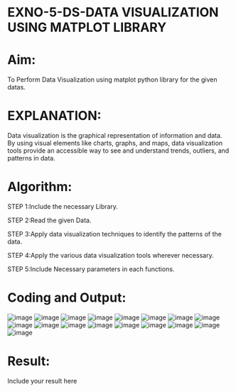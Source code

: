 # EXNO-5-DS-DATA VISUALIZATION USING MATPLOT LIBRARY

# Aim:
  To Perform Data Visualization using matplot python library for the given datas.

# EXPLANATION:
Data visualization is the graphical representation of information and data. By using visual elements like charts, graphs, and maps, data visualization tools provide an accessible way to see and understand trends, outliers, and patterns in data.

# Algorithm:
STEP 1:Include the necessary Library.

STEP 2:Read the given Data.

STEP 3:Apply data visualization techniques to identify the patterns of the data.

STEP 4:Apply the various data visualization tools wherever necessary.

STEP 5:Include Necessary parameters in each functions.

# Coding and Output:
![image](https://github.com/user-attachments/assets/062eb5cc-cc39-4140-8f06-be88b61b0418)
![image](https://github.com/user-attachments/assets/a6da6c25-e113-4f64-a185-dc5345af222c)
![image](https://github.com/user-attachments/assets/f95f1b72-bb2c-4e3f-81cb-0e051f4b4a41)
![image](https://github.com/user-attachments/assets/328a49cc-d055-448a-82e4-1b4ea17d9e02)
![image](https://github.com/user-attachments/assets/78eb2bd0-2315-409e-8775-aa20a8132ff9)
![image](https://github.com/user-attachments/assets/60019b3c-818a-48f5-9650-e8e79add5187)
![image](https://github.com/user-attachments/assets/5020b81e-ff9f-4a2f-bc8a-d94087876ece)
![image](https://github.com/user-attachments/assets/2cf62231-260d-437c-8278-d890dbd7e01d)
![image](https://github.com/user-attachments/assets/53f504fb-80bd-4278-927b-90031881d812)
![image](https://github.com/user-attachments/assets/02230f62-faca-469c-a334-17b085e7a076)
![image](https://github.com/user-attachments/assets/b1635bbe-ba72-45ef-b264-dd332ca20976)
![image](https://github.com/user-attachments/assets/a9ff311c-eac8-4433-8cc8-0fd20c95bb5d)
![image](https://github.com/user-attachments/assets/47ff6fa2-aec8-46ae-bab4-142951d89c41)
![image](https://github.com/user-attachments/assets/05728fe0-4b12-4ee5-96cb-cf64933ddc52)
![image](https://github.com/user-attachments/assets/9135e35e-db8d-4fc7-9eac-7dbb0e31328f)
![image](https://github.com/user-attachments/assets/29ff8361-703c-4dc5-8140-b1ae3055caf8)
![image](https://github.com/user-attachments/assets/af579019-0b5f-48f1-a913-af5c528a2b3d)













# Result:
 Include your result here
